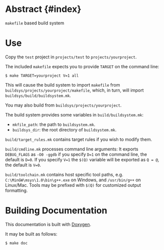 # Abstract {#index}

`makefile` based build system

# Use

Copy the `test` project in `projects/test` to `projects/yourproject`.

The included `makefile` expects you to provide `TARGET` on the command line:

    $ make TARGET=yourproject V=1 all

This will cause the build system to import `makefile` from
`buildsys/projects/yourproject/makefile`, which, in turn, will import
`buildsys/build/buildsystem.mk`.

You may also build from `buildsys/projects/yourproject`.

The build system provides some variables in `build/buildsystem.mk`:

- `mkfile_path`: the path to `buildsystem.mk`.
- `buildsys_dir`: the root directory of `buildsystem.mk`.

`build/target_rules.mk` contains target rules if you wish to modify them.

`build/cmdline.mk` processes command line arguments:
It exports `DEBUG_FLAGS` as `-O0 -ggdb` if you specify `D=1` on the command line,
the default is `D=0`.
If you specify `V=1` the <code>\$(Q)</code> variable will be exported as `Q = @`,
the default is `V=0`.

`build/toolchain.mk` contains host specific tool paths,
e.g. `C:\MinGW\msys\1.0\bin\g++.exe` on Windows,
and `/usr/bin/g++` on Linux/Mac.
Tools may be prefixed with <code>\$(Q)</code> for customized output formatting.

# Building Documentation

This documentation is built with [Doxygen](http://www.stack.nl/~dimitri/doxygen/index.html).

It may be built as follows:

    $ make doc
